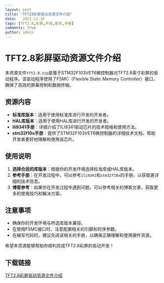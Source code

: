```yaml
---
layout: post
title: "TFT28彩屏驱动资源文件介绍"
date:   2021-11-16
tags: [TFT2.8,彩屏,开发,版本,手册]
comments: true
author: admin
---
```

# TFT2.8彩屏驱动资源文件介绍

本资源文件`tft2.8.zip`是基于STM32F103VET6微控制器对TFT2.8英寸彩屏的驱动程序。该驱动程序使用了FSMC（Flexible Static Memory Controller）接口，确保了高效的屏幕控制和数据传输。

## 资源内容

- **标准库版本**：适用于使用标准库进行开发的开发者。
- **HAL库版本**：适用于使用HAL库进行开发的开发者。
- **ili9341手册**：详细介绍了ILI9341驱动芯片的技术规格和使用方法。
- **stm32f10x手册**：提供了STM32F103VET6微控制器的详细技术文档，帮助开发者更好地理解和使用该芯片。

## 使用说明

1. **选择合适的库版本**：根据你的开发环境选择标准库或HAL库版本。
2. **参考手册**：在开发过程中，可以参考`ili9341`和`stm32f10x`的手册，以获取更详细的技术信息。
3. **博客参考**：如果你在开发过程中遇到问题，可以参考相关的博客文章，获取更多的使用技巧和解决方案。

## 注意事项

- 确保你的开发环境与所选库版本兼容。
- 在使用FSMC接口时，注意配置相关的引脚和时序参数。
- 在编写代码时，建议先阅读相关的手册，以确保正确理解和使用硬件资源。

希望本资源能够帮助你顺利完成TFT2.8彩屏的驱动开发！

## 下载链接

[TFT2.8彩屏驱动资源文件介绍](https://pan.quark.cn/s/51c4cfd2112e)